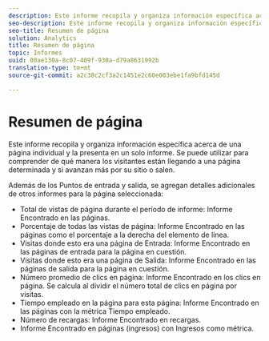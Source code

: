 ```yaml
---
description: Este informe recopila y organiza información específica acerca de una página individual y la presenta en un solo informe. Se puede utilizar para comprender de qué manera los visitantes están llegando a una página determinada y si avanzan más por su sitio o salen.
seo-description: Este informe recopila y organiza información específica acerca de una página individual y la presenta en un solo informe. Se puede utilizar para comprender de qué manera los visitantes están llegando a una página determinada y si avanzan más por su sitio o salen.
seo-title: Resumen de página
solution: Analytics
title: Resumen de página
topic: Informes
uuid: 00ae130a-8c07-409f-930a-d79a8631992b
translation-type: tm+mt
source-git-commit: a2c38c2cf3a2c1451e2c60e003ebe1fa9bfd145d

---
```



# Resumen de página

Este informe recopila y organiza información específica acerca de una página individual y la presenta en un solo informe. Se puede utilizar para comprender de qué manera los visitantes están llegando a una página determinada y si avanzan más por su sitio o salen.

Además de los Puntos de entrada y salida, se agregan detalles adicionales de otros informes para la página seleccionada:

* Total de vistas de página durante el período de informe: Informe Encontrado en las páginas.
* Porcentaje de todas las vistas de página: Informe Encontrado en las páginas como el porcentaje a la derecha del elemento de línea.
* Visitas donde esto era una página de Entrada: Informe Encontrado en las páginas de entrada para la página en cuestión.
* Visitas donde esto era una página de Salida: Informe Encontrado en las páginas de salida para la página en cuestión.
* Número promedio de clics en página: Informe Encontrado en los clics en página. Se calcula al dividir el número total de clics en página por visitas.
* Tiempo empleado en la página para esta página: Informe Encontrado en las páginas con la métrica Tiempo empleado.
* Número de recargas: Informe Encontrado en recargas.
* Informe Encontrado en páginas (ingresos) con Ingresos como métrica.

